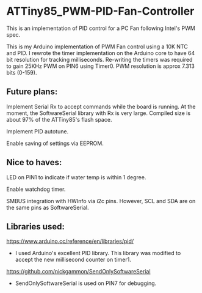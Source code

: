 # ATTiny85_PWM-PID-Fan-Controller
This is an implementation of PID control for a PC Fan following Intel's PWM spec.

This is my Arduino implementation of PWM Fan control using a 10K NTC and PID. I rewrote the timer implementation on the Arduino core to have 64 bit resolution for tracking milliseconds. Re-writing the timers was required to gain 25KHz PWM on PIN6 using Timer0. PWM resolution is approx 7.313 bits (0-159).

Future plans:
-
Implement Serial Rx to accept commands while the board is running. At the moment, the SoftwareSerial library with Rx is very large. Compiled size is about 97% of the ATTiny85's flash space.

Implement PID autotune.

Enable saving of settings via EEPROM.

Nice to haves:
-
LED on PIN1 to indicate if water temp is within 1 degree.

Enable watchdog timer.

SMBUS integration with HWInfo via i2c pins. However, SCL and SDA are on the same pins as SoftwareSerial.

Libraries used:
-

https://www.arduino.cc/reference/en/libraries/pid/ 
 - I used Arduino's excellent PID library. This library was modified to accept the new millisecond counter on timer1.

https://github.com/nickgammon/SendOnlySoftwareSerial 
  - SendOnlySoftwareSerial is used on PIN7 for debugging.



